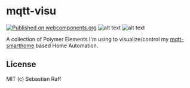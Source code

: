 # mqtt-visu

[![Published on webcomponents.org](https://img.shields.io/badge/webcomponents.org-published-blue.svg)](https://www.webcomponents.org/collection/hobbyquaker/mqtt-visu)
![alt text][shield-polymer] 
![alt text][shield-license]

A collection of Polymer Elements I'm using to visualize/control my 
[mqtt-smarthome](https://github.com/mqtt-smarthome/mqtt-smarthome) based Home Automation.


## License

MIT (c) Sebastian Raff

[shield-license]: https://img.shields.io/badge/license-MIT-blue.svg "License: MIT"
[shield-polymer]: https://img.shields.io/badge/polymer%20version-2.0-green.svg "Polymer Version: 2.0"

